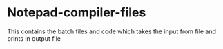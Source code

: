 # Notepad-compiler-files

This  contains the batch files and code which takes the input from file and prints in output file
